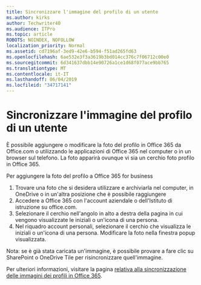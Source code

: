 ```yaml
---
title: Sincronizzare l'immagine del profilo di un utente
ms.author: kirks
author: Techwriter40
ms.audience: ITPro
ms.topic: article
ROBOTS: NOINDEX, NOFOLLOW
localization_priority: Normal
ms.assetid: cd7196af-3ed9-42e6-b594-f51ad265fd63
ms.openlocfilehash: 6ae532e3f3a3619b3bd014cc376c7f06712c00e0
ms.sourcegitcommit: 6d341637dbb14e90726a1ce1d68f077ace9bb765
ms.translationtype: MT
ms.contentlocale: it-IT
ms.lasthandoff: 06/04/2019
ms.locfileid: "34717141"
---
```

# <a name="sync-a-users-profile-picture"></a>Sincronizzare l'immagine del profilo di un utente

<p>È possibile aggiungere o modificare la foto del profilo in Office 365 da Office.com o utilizzando le applicazioni di Office 365 nel computer o in un browser sul telefono. La foto apparirà ovunque vi sia un cerchio foto profilo in Office 365.</p> <p>Per aggiungere la foto del profilo a Office 365 for business</p> <ol> <li>Trovare una foto che si desidera utilizzare e archiviarla nel computer, in OneDrive o in un'altra posizione che è possibile raggiungere</li> <li>Accedere a Office 365 con l'account aziendale o dell'Istituto di istruzione su office.com.</li> <li>Selezionare il cerchio nell'angolo in alto a destra della pagina in cui vengono visualizzate le iniziali o un'icona di una persona.</li> <li>Nel riquadro account personali, selezionare il cerchio che visualizza le iniziali o un'icona di una persona. Modificare la foto nella finestra popup visualizzata.</li> </ol> <p>Nota: se è già stata caricata un'immagine, è possibile provare a fare clic su SharePoint o OneDrive Tile per risincronizzare quell'immagine.</p> <p>Per ulteriori informazioni, visitare la pagina <a href="https://support.office.com/en-us/article/information-about-profile-picture-synchronization-in-office-365-20594d76-d054-4af4-a660-401133e3d48a?ui=en-US&amp;rs=en-US&amp;ad=US">relativa alla sincronizzazione delle immagini dei profili in Office 365</a>.</p>
